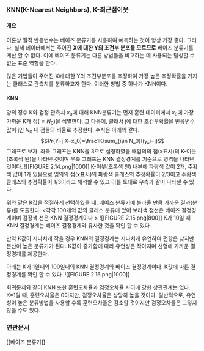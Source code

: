 ### KNN(K-Nearest Neighbors), K-최근접이웃

#### 개요
이론상 질적 반응변수는 베이즈 분류기를 사용하여 예측하는 것이 항상 가장 좋다. 그러나, 실제 데이터에서는 주어진 **X에 대한 Y의 조건부 분포를 모르므로** 베이즈 분류기를 계산 할 수 없다. 이에 베이즈 분류기는 다른 방법들을 비교하는 데 사용되는 달성할 수 없는 표준 역할을 한다. 

많은 기법들이 주어진 X에 대한 Y의 조건부분포를 추정하여 가장 높은 추정확률을 가지는 클래스로 관측치를 분류하고자 한다. 이러한 방법 중 하나가 KNN이다. 

#### KNN
양의 정수 K와 검정 관측치 $x_0$에 대해 KNN분류기는 먼저 훈련 데이터에서 $x_0$에 가장 가까운 K개 점$(=N_0)$을 식별한다. 그 다음에, 클래서 j에 대한 조건부확률을 반응변수 값이 j인 $N_0$ 내 점들의 비율로 추정한다. 수식은 아래와 같다.$$Pr(Y=j|X=x_0)=\frac1K\sum_{i\in N_0}I(y_i=j)$$
그래프로 보자. 좌측 그래프는 KNN을 3으로 설정하였을 때임의의 점(x표시)의 K-이웃(초록색 원)을 나타낸 것이며 우측 그래프는 KNN 결정경계를 기준으로 영역을 나타낸 것이다.
![[FIGURE 2.14.png|1000]]
K-이웃(초록색 원) 내부에 파랑색 값이 2개, 주황색 값이 1개 있음으로 임의의 점(x표시)의 파랑색 클래스의 추정확률이 2/3이고 주황색 클래스의 추정확률이 1/3이라고 해석할 수 있고 이를 토대로 우측과 같이 나타낼 수 있다. 

위와 같은 K값을 적절하게 선택하였을 때, 베이즈 분류기에 놀라울 만큼 가까운 결과(분류)를 도출한다. 
<각각 100개의 값의 클래스 분류에 있어 보라색 점선은 베이즈 결정경계이며 검정색 선은 KNN 결정경계이다 >
![[FIGURE 2.15.png|800]]
K가 10일 때 KNN 결정경계는 베이즈 결정경계와 유사한 것을 확인 할 수 있다.

만약 K값이 지나치게 작을 경우 KNN의 결정경계는 지나치게 유연하여 편향은 낮지만 분산이 높은 분류기가 된다. 
K값이 증가함에 따라 유연성은 작아지며 선형에 가까운 결정경계를 제공한다.

아래는 K가 1일때와 100일때의 KNN 결정경계와 베이즈 결정경계이다. K값에 따른 결정경계를 확인 할 수 있다.
![[FIGURE 2.16.png|1000]]

회귀문제와 같이 KNN 또한 훈련오차율과 검정오차율 사이에 강한 상관관계는 없다. K=1일 때, 훈련오차율은 0이지만, 검정오차율은 상당히 높을 것이다. 일반적으로, 유연성이 높은 분류방법을 사용할 수록 훈련오차율은 감소할 것이지만 검정오차율은 그렇지 않을 수도 있다.

### 연관문서
[[베이즈 분류기]]